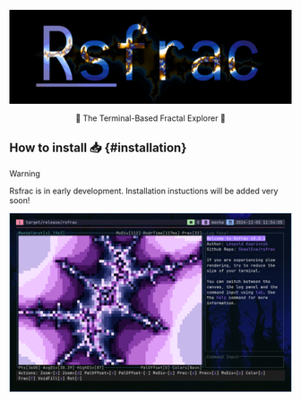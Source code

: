 ![Project's logo](https://raw.githubusercontent.com/SkwalExe/rsfrac/main/assets/logo.png)

<p align="center">💠 The Terminal-Based Fractal Explorer 💠</p>

## How to install 📥 {#installation}

> [!WARNING]
> Rsfrac is in early development. Installation instuctions will be added very soon!


![Preview](https://raw.githubusercontent.com/SkwalExe/rsfrac/main/assets/banner.png)


